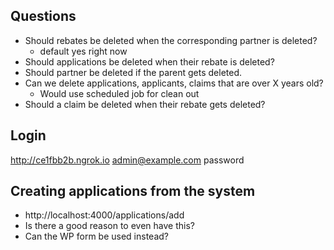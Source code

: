## Questions
* Should rebates be deleted when the corresponding partner is deleted?
    - default yes right now
* Should applications be deleted when their rebate is deleted?
* Should partner be deleted if the parent gets deleted.
* Can we delete applications, applicants, claims that are over X years old?
    - Would use scheduled job for clean out
* Should a claim be deleted when their rebate gets deleted?

## Login
http://ce1fbb2b.ngrok.io
admin@example.com
password

## Creating applications from the system
* http://localhost:4000/applications/add
* Is there a good reason to even have this?
* Can the WP form be used instead?
